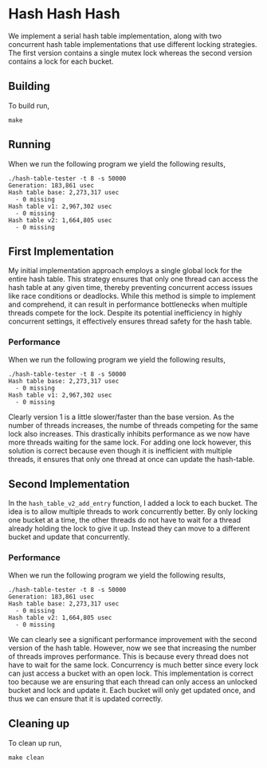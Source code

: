 # Hash Hash Hash
We implement a serial hash table implementation, along with two concurrent hash table implementations that use different locking strategies. The first version contains a single mutex lock whereas the second version contains a lock for each bucket.

## Building
To build run,
```shell
make
```

## Running
When we run the following program we yield the following results,
```shell
./hash-table-tester -t 8 -s 50000
Generation: 183,861 usec
Hash table base: 2,273,317 usec
  - 0 missing
Hash table v1: 2,967,302 usec
  - 0 missing
Hash table v2: 1,664,805 usec
  - 0 missing
```

## First Implementation
My initial implementation approach employs a single global lock for the entire hash table. This strategy ensures that only one thread can access the hash table at any given time, thereby preventing concurrent access issues like race conditions or deadlocks. While this method is simple to implement and comprehend, it can result in performance bottlenecks when multiple threads compete for the lock. Despite its potential inefficiency in highly concurrent settings, it effectively ensures thread safety for the hash table.

### Performance
When we run the following program we yield the following results,
```shell
./hash-table-tester -t 8 -s 50000
Hash table base: 2,273,317 usec
  - 0 missing
Hash table v1: 2,967,302 usec
  - 0 missing
```
Clearly version 1 is a little slower/faster than the base version. As the number of threads increases, the numbe of threads competing for the same lock also increases. This drastically inhibits performance as we now have more threads waiting for the same lock. For adding one lock however, this solution is correct because even though it is inefficient with multiple threads, it ensures that only one thread at once can update the hash-table.

## Second Implementation
In the `hash_table_v2_add_entry` function, I added a lock to each bucket. The idea is to allow multiple threads to work concurrently better. By only locking one bucket at a time, the other threads do not have to wait for a thread already holding the lock to give it up. Instead they can move to a different bucket and update that concurrently.

### Performance
When we run the following program we yield the following results,
```shell
./hash-table-tester -t 8 -s 50000
Generation: 183,861 usec
Hash table base: 2,273,317 usec
  - 0 missing
Hash table v2: 1,664,805 usec
  - 0 missing
```
We can clearly see a significant performance improvement with the second version of the hash table. However, now we see that increasing the number of threads improves performance. This is because every thread does not have to wait for the same lock. Concurrency is much better since every lock can just access a bucket with an open lock. This implementation is correct too because we are ensuring that each thread can only access an unlocked bucket and lock and update it. Each bucket will only get updated once, and thus we can ensure that it is updated correctly. 

## Cleaning up
To clean up run,
```shell
make clean
```
